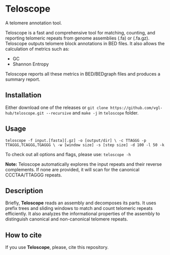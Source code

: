 # Teloscope
A telomere annotation tool.

Teloscope is a fast and comprehensive tool for matching, counting, and reporting telomeric repeats from genome assemblies (.fa) or (.fa.gz). Teloscope outputs telomere block annotations in BED files. It also allows the calculation of metrics such as: 

* GC
* Shannon Entropy

Teloscope reports all these metrics in BED/BEDgraph files and produces a summary report.

## Installation

Either download one of the releases or `git clone https://github.com/vgl-hub/teloscope.git --recursive` and `make -j` in `teloscope` folder.

## Usage

`teloscope -f input.[fasta][.gz] -o [output/dir] \
            -c TTAGGG -p TTAGGG,TCAGGG,TGAGGG \
            -w [window size] -s [step size] -d 100 -l 50 -k`

To check out all options and flags, please use:
`teloscope -h`

**Note:** Teloscope automatically explores the input repeats and their reverse complements. If none are provided, it will scan for the canonical CCCTAA/TTAGGG repeats. 

## Description

Briefly, **Teloscope** reads an assembly and decomposes its parts. It uses prefix trees and sliding windows to match and count telomeric repeats efficiently. It also analyzes the informational properties of the assembly to distinguish canonical and non-canonical telomere repeats.

## How to cite

If you use **Teloscope**, please, cite this repository. 
